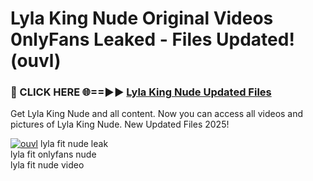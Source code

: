 # Lyla King Nude Original Videos 0nlyFans Leaked - Files Updated! (ouvl)

<h3>🔴 CLICK HERE 🌐==►► <a href="https://tinyurl.com/yc6ubb5a" rel="nofollow">Lyla King Nude Updated Files</a></h3>

Get Lyla King Nude and all content. Now you can access all videos and pictures of Lyla King Nude. New Updated Files 2025!

[![ouvl](https://i.imgur.com/7eu0CRL.gif)](https://tinyurl.com/yc6ubb5a)
lyla fit nude leak<br>
lyla fit onlyfans nude<br>
lyla fit nude video